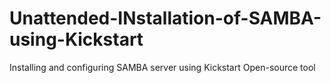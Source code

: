 # Unattended-INstallation-of-SAMBA-using-Kickstart
Installing and configuring  SAMBA server using Kickstart Open-source tool 
